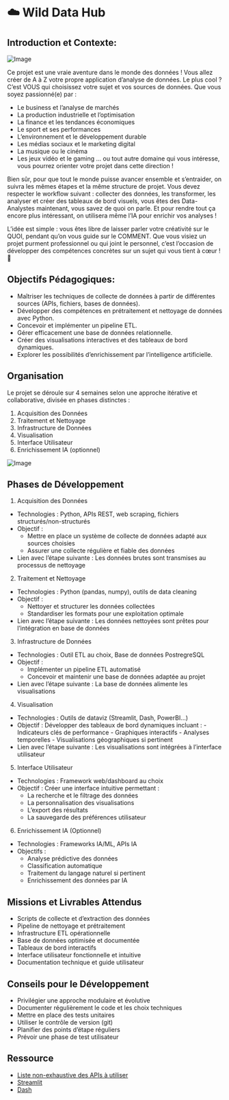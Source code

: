 # ☁️ Wild Data Hub
## Introduction et Contexte:

![Image](https://github.com/user-attachments/assets/4e38ae6e-12e8-4c4d-8588-ee45f6c4b3ab)

Ce projet est une vraie aventure dans le monde des données ! Vous allez créer de A à Z votre propre application d’analyse de données. Le plus cool ? C’est VOUS qui choisissez votre sujet et vos sources de données. Que vous soyez passionné(e) par :

* Le business et l’analyse de marchés
* La production industrielle et l’optimisation
* La finance et les tendances économiques
* Le sport et ses performances
* L’environnement et le développement durable
* Les médias sociaux et le marketing digital
* La musique ou le cinéma
* Les jeux vidéo et le gaming … ou tout autre domaine qui vous intéresse, vous pourrez orienter votre projet dans cette direction !

Bien sûr, pour que tout le monde puisse avancer ensemble et s’entraider, on suivra les mêmes étapes et la même structure de projet. Vous devez respecter le workflow suivant : collecter des données, les transformer, les analyser et créer des tableaux de bord visuels, vous êtes des Data-Analystes maintenant, vous savez de quoi on parle. Et pour rendre tout ça encore plus intéressant, on utilisera même l’IA pour enrichir vos analyses !

L’idée est simple : vous êtes libre de laisser parler votre créativité sur le QUOI, pendant qu’on vous guide sur le COMMENT. Que vous visiez un projet purment professionnel ou qui joint le personnel, c’est l’occasion de développer des compétences concrètes sur un sujet qui vous tient à cœur ! 🚀

## Objectifs Pédagogiques:

* Maîtriser les techniques de collecte de données à partir de différentes sources (APIs, fichiers, bases de données).
* Développer des compétences en prétraitement et nettoyage de données avec Python.
* Concevoir et implémenter un pipeline ETL.
* Gérer efficacement une base de données relationnelle.
* Créer des visualisations interactives et des tableaux de bord dynamiques.
* Explorer les possibilités d’enrichissement par l’intelligence artificielle.

## Organisation

Le projet se déroule sur 4 semaines selon une approche itérative et collaborative, divisée en phases distinctes :
1. Acquisition des Données <br>
2. Traitement et Nettoyage <br>
3. Infrastructure de Données <br>
4. Visualisation <br>
5. Interface Utilisateur <br>
6. Enrichissement IA (optionnel) 

![Image](https://github.com/user-attachments/assets/3e8d9424-bf77-4980-a35e-dd50c1e0b4c9)

## Phases de Développement

1. Acquisition des Données <br>
* Technologies : Python, APIs REST, web scraping, fichiers structurés/non-structurés
* Objectif :
  - Mettre en place un système de collecte de données adapté aux sources choisies
  - Assurer une collecte régulière et fiable des données
* Lien avec l’étape suivante : Les données brutes sont transmises au processus de nettoyage
  
2. Traitement et Nettoyage <br>
* Technologies : Python (pandas, numpy), outils de data cleaning
* Objectif :
  - Nettoyer et structurer les données collectées
  - Standardiser les formats pour une exploitation optimale
* Lien avec l’étape suivante : Les données nettoyées sont prêtes pour l’intégration en base de données
  
3. Infrastructure de Données <br>
* Technologies : Outil ETL au choix, Base de données PostregreSQL
* Objectif :
  - Implémenter un pipeline ETL automatisé
  - Concevoir et maintenir une base de données adaptée au projet
* Lien avec l’étape suivante : La base de données alimente les visualisations
  
4. Visualisation <br>
* Technologies : Outils de dataviz (Streamlit, Dash, PowerBI…)
* Objectif : Développer des tableaux de bord dynamiques incluant : - Indicateurs clés de performance - Graphiques interactifs - Analyses temporelles - Visualisations géographiques si pertinent
* Lien avec l’étape suivante : Les visualisations sont intégrées à l’interface utilisateur
  
5. Interface Utilisateur <br>
* Technologies : Framework web/dashboard au choix
* Objectif : Créer une interface intuitive permettant :
  - La recherche et le filtrage des données
  - La personnalisation des visualisations
  - L’export des résultats
  - La sauvegarde des préférences utilisateur

6. Enrichissement IA (Optionnel) <br>
* Technologies : Frameworks IA/ML, APIs IA
* Objectifs :
  - Analyse prédictive des données
  - Classification automatique
  - Traitement du langage naturel si pertinent
  - Enrichissement des données par IA

## Missions et Livrables Attendus

* Scripts de collecte et d’extraction des données
* Pipeline de nettoyage et prétraitement
* Infrastructure ETL opérationnelle
* Base de données optimisée et documentée
* Tableaux de bord interactifs
* Interface utilisateur fonctionnelle et intuitive
* Documentation technique et guide utilisateur

## Conseils pour le Développement

* Privilégier une approche modulaire et évolutive
* Documenter régulièrement le code et les choix techniques
* Mettre en place des tests unitaires
* Utiliser le contrôle de version (git)
* Planifier des points d’étape réguliers
* Prévoir une phase de test utilisateur

## Ressource
* [Liste non-exhaustive des APIs à utiliser](https://docs.google.com/document/d/1HZcOZ60cGACjA56UJY5l-vTVvXdguJNhL4woeXBPtJo/edit?tab=t.0) <br>
* [Streamlit](https://www.youtube.com/@CodingIsFun/playlists) <br>
* [Dash](https://www.youtube.com/@CharmingData)
